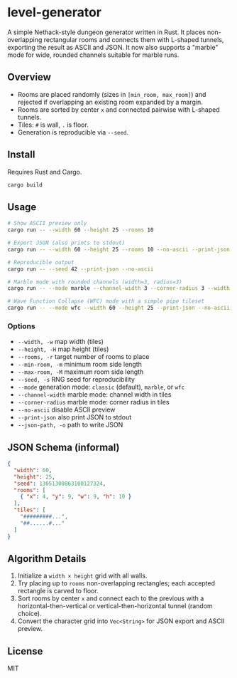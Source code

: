 # level-generator

A simple Nethack-style dungeon generator written in Rust. It places non-overlapping rectangular rooms and connects them with L-shaped tunnels, exporting the result as ASCII and JSON. It now also supports a "marble" mode for wide, rounded channels suitable for marble runs.

## Overview

- Rooms are placed randomly (sizes in `[min_room, max_room]`) and rejected if overlapping an existing room expanded by a margin.
- Rooms are sorted by center `x` and connected pairwise with L-shaped tunnels.
- Tiles: `#` is wall, `.` is floor.
- Generation is reproducible via `--seed`.

## Install

Requires Rust and Cargo.

```bash
cargo build
```

## Usage

```bash
# Show ASCII preview only
cargo run -- --width 60 --height 25 --rooms 10

# Export JSON (also prints to stdout)
cargo run -- --width 60 --height 25 --rooms 10 --no-ascii --print-json --json-path out/level.json

# Reproducible output
cargo run -- --seed 42 --print-json --no-ascii

# Marble mode with rounded channels (width=3, radius=3)
cargo run -- --mode marble --channel-width 3 --corner-radius 3 --width 60 --height 25 --rooms 10 --print-json --no-ascii

# Wave Function Collapse (WFC) mode with a simple pipe tileset
cargo run -- --mode wfc --width 60 --height 25 --print-json --no-ascii
```

### Options

- `--width, -w` map width (tiles)
- `--height, -H` map height (tiles)
- `--rooms, -r` target number of rooms to place
- `--min-room, -m` minimum room side length
- `--max-room, -M` maximum room side length
- `--seed, -s` RNG seed for reproducibility
- `--mode` generation mode: `classic` (default), `marble`, or `wfc`
- `--channel-width` marble mode: channel width in tiles
- `--corner-radius` marble mode: corner radius in tiles
- `--no-ascii` disable ASCII preview
- `--print-json` also print JSON to stdout
- `--json-path, -o` path to write JSON

## JSON Schema (informal)

```json
{
  "width": 60,
  "height": 25,
  "seed": 13051300863100127324,
  "rooms": [
    { "x": 4, "y": 9, "w": 9, "h": 10 }
  ],
  "tiles": [
    "#########...",
    "##......#..."
  ]
}
```

## Algorithm Details

1. Initialize a `width × height` grid with all walls.
2. Try placing up to `rooms` non-overlapping rectangles; each accepted rectangle is carved to floor.
3. Sort rooms by center `x` and connect each to the previous with a horizontal-then-vertical or vertical-then-horizontal tunnel (random choice).
4. Convert the character grid into `Vec<String>` for JSON export and ASCII preview.

## License

MIT
